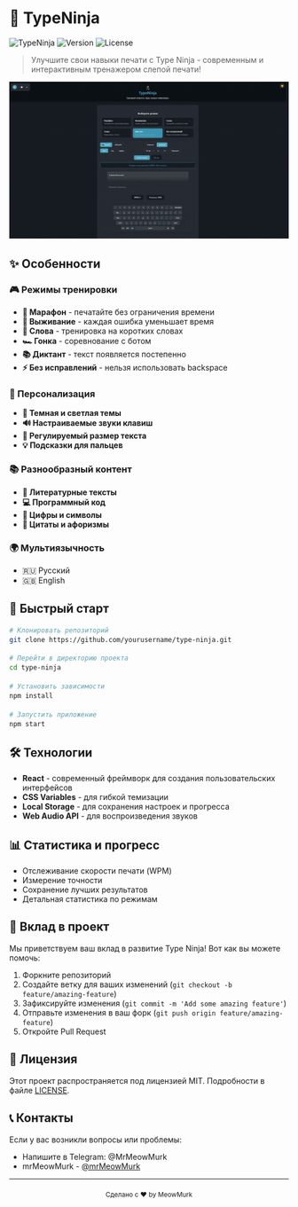 # 🚀 TypeNinja

![TypeNinja](https://img.shields.io/badge/TypeNinja-7f5af0?style=for-the-badge&logo=react)
![Version](https://img.shields.io/badge/version-1.0.0-blue.svg?style=for-the-badge)
![License](https://img.shields.io/badge/license-MIT-green.svg?style=for-the-badge)

> Улучшите свои навыки печати с Type Ninja - современным и интерактивным тренажером слепой печати!


<div align="center">
  <img src="preview.gif" alt="TypeNinja Preview" width="800"/>
</div>

## ✨ Особенности

### 🎮 Режимы тренировки
- **🏃 Марафон** - печатайте без ограничения времени
- **💪 Выживание** - каждая ошибка уменьшает время
- **📝 Слова** - тренировка на коротких словах
- **🏎️ Гонка** - соревнование с ботом
- **📚 Диктант** - текст появляется постепенно
- **⚡ Без исправлений** - нельзя использовать backspace

### 🌈 Персонализация
- **🎨 Темная и светлая темы**
- **🔊 Настраиваемые звуки клавиш**
- **📏 Регулируемый размер текста**
- **💡 Подсказки для пальцев**

### 📚 Разнообразный контент
- **📖 Литературные тексты**
- **💻 Программный код**
- **🔢 Цифры и символы**
- **💭 Цитаты и афоризмы**

### 🌍 Мультиязычность
- 🇷🇺 Русский
- 🇬🇧 English

## 🚀 Быстрый старт

```bash
# Клонировать репозиторий
git clone https://github.com/yourusername/type-ninja.git

# Перейти в директорию проекта
cd type-ninja

# Установить зависимости
npm install

# Запустить приложение
npm start
```

## 🛠️ Технологии

- **React** - современный фреймворк для создания пользовательских интерфейсов
- **CSS Variables** - для гибкой темизации
- **Local Storage** - для сохранения настроек и прогресса
- **Web Audio API** - для воспроизведения звуков

## 📊 Статистика и прогресс

- Отслеживание скорости печати (WPM)
- Измерение точности
- Сохранение лучших результатов
- Детальная статистика по режимам

## 🤝 Вклад в проект

Мы приветствуем ваш вклад в развитие Type Ninja! Вот как вы можете помочь:

1. Форкните репозиторий
2. Создайте ветку для ваших изменений (`git checkout -b feature/amazing-feature`)
3. Зафиксируйте изменения (`git commit -m 'Add some amazing feature'`)
4. Отправьте изменения в ваш форк (`git push origin feature/amazing-feature`)
5. Откройте Pull Request

## 📝 Лицензия

Этот проект распространяется под лицензией MIT. Подробности в файле [LICENSE](LICENSE).


## 📞 Контакты

Если у вас возникли вопросы или проблемы:
- Напишите в Telegram: @MrMeowMurk
- mrMeowMurk - [@mrMeowMurk](https://github.com/mrMeowMurk)

---

<div align="center">
  <sub>Сделано с ❤️ by MeowMurk</sub>
</div> 